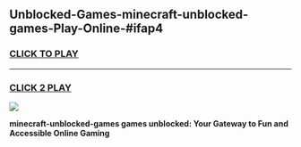 
## Unblocked-Games-minecraft-unblocked-games-Play-Online-#ifap4
<h3>
<a href="https://premium.freeplayer.one?title=minecraft-unblocked-games&ref=24F">CLICK TO PLAY</a></h3>
<hr>

<h3>
<a href="https://premium.freeplayer.one?title=minecraft-unblocked-games&ref=24F">CLICK 2 PLAY</a>
  
</h3>

<a href="https://premium.freeplayer.one?title=minecraft-unblocked-games&ref=24F/"><img src="https://clearcache.store/games.png"></a>


**minecraft-unblocked-games games unblocked: Your Gateway to Fun and Accessible Online Gaming**
